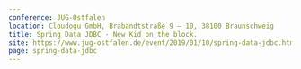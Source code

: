 ```yaml
---
conference: JUG-Ostfalen
location: Cloudogu GmbH, Brabandtstraße 9 – 10, 38100 Braunschweig
title: Spring Data JDBC - New Kid on the block.
site: https://www.jug-ostfalen.de/event/2019/01/10/spring-data-jdbc.html
page: spring-data-jdbc
---
```


